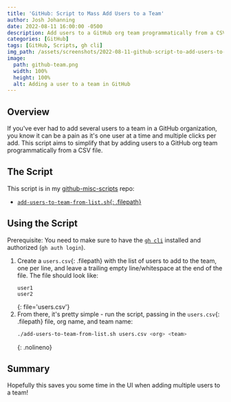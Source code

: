 ```yaml
---
title: 'GitHub: Script to Mass Add Users to a Team'
author: Josh Johanning
date: 2022-08-11 16:00:00 -0500
description: Add users to a GitHub org team programmatically from a CSV file
categories: [GitHub]
tags: [GitHub, Scripts, gh cli]
img_path: /assets/screenshots/2022-08-11-github-script-to-add-users-to-teams
image:
  path: github-team.png
  width: 100%
  height: 100%
  alt: Adding a user to a team in GitHub
---
```


## Overview

If you've ever had to add several users to a team in a GitHub organization, you know it can be a pain as it's one user at a time and multiple clicks per add. This script aims to simplify that by adding users to a GitHub org team programmatically from a CSV file.

## The Script

This script is in my [github-misc-scripts](https://github.com/joshjohanning/github-misc-scripts) repo:

- [`add-users-to-team-from-list.sh`{: .filepath}](https://github.com/joshjohanning/github-misc-scripts/blob/main/scripts/add-users-to-team-from-list.sh)

## Using the Script

Prerequisite: You need to make sure to have the [`gh cli`](https://cli.github.com/) installed and authorized (`gh auth login`).

1. Create a `users.csv`{: .filepath} with the list of users to add to the team, one per line, and leave a trailing empty line/whitespace at the end of the file. The file should look like: 
    ```
    user1
    user2

    ```
    {: file='users.csv'}
2. From there, it's pretty simple - run the script, passing in the `users.csv`{: .filepath} file, org name, and team name:
    ```bash
    ./add-users-to-team-from-list.sh users.csv <org> <team>
    ```
    {: .nolineno}

## Summary

Hopefully this saves you some time in the UI when adding multiple users to a team!
